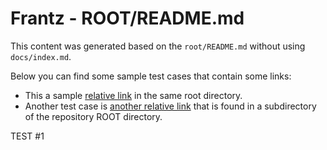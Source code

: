 # Frantz - ROOT/README.md

This content was generated based on the `root/README.md` without using `docs/index.md`.

Below you can find some sample test cases that contain some links:
- This a sample [relative link](relative_link.md) in the same root directory.
- Another test case is [another relative link](sub/sub_relative_link.md) that is found in a subdirectory of the repository ROOT directory.

TEST #1
